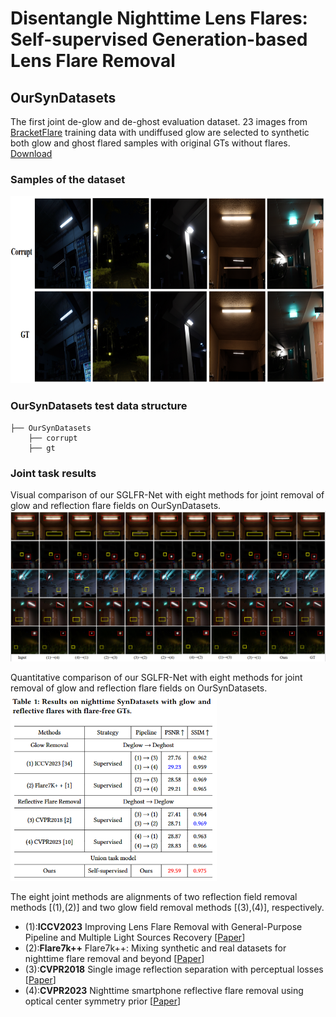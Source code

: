 # Disentangle Nighttime Lens Flares: Self-supervised Generation-based Lens Flare Removal

## OurSynDatasets

 The first joint de-glow and de-ghost evaluation dataset. 23 images from [BracketFlare](https://github.com/ykdai/BracketFlare) training data with undiffused glow are selected to synthetic both glow and ghost flared samples with original GTs without flares. 
 [Download](https://drive.google.com/drive/folders/1dpVe04tC_WsBQQayIIEb0HU0-SYA9j3D?usp=sharing)
### Samples of the dataset
<img title="" src="./example.png" alt="" height="300" width="840">

### OurSynDatasets test data structure

```
├── OurSynDatasets
    ├── corrupt
    ├── gt
```

### Joint task results

Visual comparison of our SGLFR-Net with eight methods for joint removal of glow and reflection flare fields on OurSynDatasets.
![Figure1](./readmeImage/datasets.png)

Quantitative comparison of our SGLFR-Net with eight methods for joint removal of glow and reflection flare fields on OurSynDatasets.<br>
<img title="" src="./readmeImage/Table1.png" alt="" height="300" width="330">

The eight joint methods are alignments of two reflection field removal methods [(1),(2)] and two glow field removal methods [(3),(4)], respectively.<br>

- (1):**ICCV2023** Improving Lens Flare Removal with General-Purpose Pipeline and Multiple Light Sources Recovery [[Paper](https://openaccess.thecvf.com/content/ICCV2023/papers/Zhou_Improving_Lens_Flare_Removal_with_General-Purpose_Pipeline_and_Multiple_Light_ICCV_2023_paper.pdf)]
  <br>
- (2):**Flare7k++** Flare7k++: Mixing synthetic and real datasets for nighttime flare removal and beyond [[Paper](https://arxiv.org/pdf/2306.04236.pdf)]
  <br>
- (3):**CVPR2018** Single image reflection separation with perceptual losses [[Paper](https://openaccess.thecvf.com/content_cvpr_2018/papers/Zhang_Single_Image_Reflection_CVPR_2018_paper.pdf)]
  <br>
- (4):**CVPR2023** Nighttime smartphone reflective flare removal using optical center symmetry prior [[Paper](https://openaccess.thecvf.com/content/CVPR2023/papers/Dai_Nighttime_Smartphone_Reflective_Flare_Removal_Using_Optical_Center_Symmetry_Prior_CVPR_2023_paper.pdf)]
